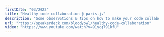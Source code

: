 ```yaml
---
firstDate: "03/2022"
title: "Healthy code collaboration @ paris.js"
description: "Some observations & tips on how to make your code collaboration work better. "
url: "https://speakerdeck.com/bloodyowl/healthy-code-collaboration"
video: "https://www.youtube.com/watch?v=91ycq791kfU"
---
```

